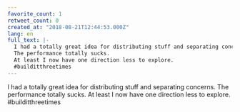 ```yaml
---
favorite_count: 1
retweet_count: 0
created_at: "2018-08-21T12:44:53.000Z"
lang: en
full_text: |-
  I had a totally great idea for distributing stuff and separating concerns.
  The performance totally sucks.
  At least I now have one direction less to explore.
  #builditthreetimes
---
```


I had a totally great idea for distributing stuff and separating concerns. The
performance totally sucks. At least I now have one direction less to explore.
#builditthreetimes
